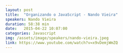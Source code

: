```yaml
---
layout: post
title:  "Organizando o JavaScript - Nando Vieira"
speakers: Nando Vieira
duration: 58:38 min
date:   2015-04-22 10:07:00
categories: Javascript
img: /assets/image/speakers/nando-vieira.jpeg
link: https://www.youtube.com/watch?v=x9vDemjWmZQ
---
```

